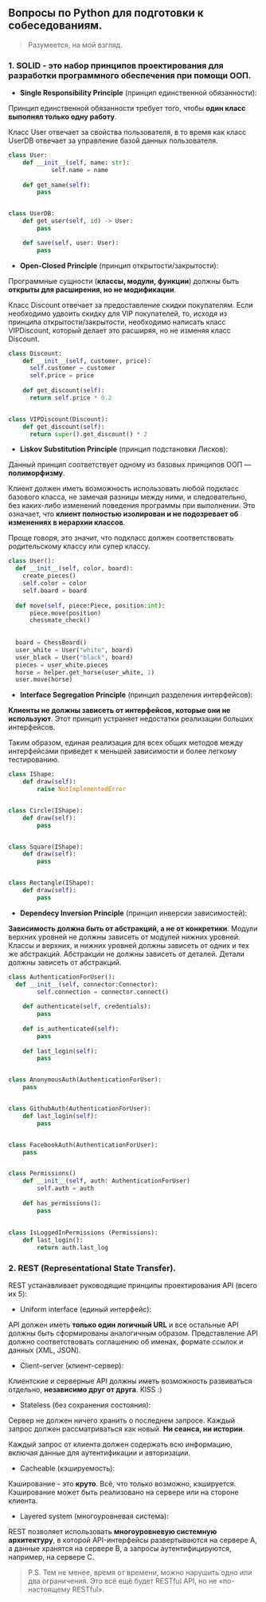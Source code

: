 ## Вопросы по Python для подготовки к собеседованиям.

> Разумеется, на мой взгляд.

### 1. SOLID - это набор принципов проектирования для разработки программного обеспечения при помощи ООП.

* **Single Responsibility Principle** (принцип единственной обязанности):

Принцип единственной обязанности требует того, чтобы **один класс выполнял только одну работу**.

Класс User отвечает за свойства пользователя, в то время как класс UserDB отвечает за управление базой данных пользователя. 

```python
class User:
    def __init__(self, name: str):
            self.name = name
    
    def get_name(self):
        pass


class UserDB:
    def get_user(self, id) -> User:
        pass

    def save(self, user: User):
        pass
```
* **Open-Closed Principle** (принцип открытости/закрытости):

Программные сущности (**классы, модули, функции**) должны быть **открыты для расширения, но не модификации**.

Класс Discount отвечает за предоставление скидки покупателям. Если необходимо удвоить скидку для VIP покупателей, то, исходя из принципа открытости/закрытости, необходимо написать класс VIPDiscount, который делает это расширяя, но не изменяя класс Discount. 

```python
class Discount:
    def __init__(self, customer, price):
      self.customer = customer
      self.price = price
      
    def get_discount(self):
      return self.price * 0.2


class VIPDiscount(Discount):
    def get_discount(self):
      return super().get_discount() * 2
```

* **Liskov Substitution Principle** (принцип подстановки Лисков):

Данный принцип соответствует одному из базовых принципов ООП — **полиморфизму**.

Клиент должен иметь возможность использовать любой подкласс базового класса, не замечая разницы между ними, и следовательно, без каких-либо изменений поведения программы при выполнении. Это означает, что **клиент полностью изолирован и не подозревает об изменениях в иерархии классов**.

Проще говоря, это значит, что подкласс должен соответствовать родительскому классу или супер классу.

```python
class User():
  def __init__(self, color, board):
    create_pieces()
    self.color = color
    self.board = board
    
  def move(self, piece:Piece, position:int):
      piece.move(position)
      chessmate_check()
      
      
  board = ChessBoard()
  user_white = User("white", board)
  user_black = User("black", board)
  pieces = user_white.pieces
  horse = helper.get_horse(user_white, 1)
  user.move(horse)
```

* **Interface Segregation Principle** (принцип разделения интерфейсов):

**Клиенты не должны зависеть от интерфейсов, которые они не используют**. Этот принцип устраняет недостатки реализации больших интерфейсов. 

Таким образом, единая реализация для всех общих методов между интерфейсами приведет к меньшей зависимости и более легкому тестированию.

```python
class IShape:
    def draw(self):
        raise NotImplementedError


class Circle(IShape):
    def draw(self):
        pass


class Square(IShape):
    def draw(self):
        pass


class Rectangle(IShape):
    def draw(self):
        pass
```

* **Dependecy Inversion Principle** (принцип инверсии зависимостей):

**Зависимость должна быть от абстракций, а не от конкретики**. Модули верхних уровней не должны зависеть от модулей нижних уровней. Классы и верхних, и нижних уровней должны зависеть от одних и тех же абстракций. Абстракции не должны зависеть от деталей. Детали должны зависеть от абстракций.

```python
class AuthenticationForUser():
  def __init__(self, connector:Connector):
		self.connection = connector.connect()
	
	def authenticate(self, credentials):
		pass
    
	def is_authenticated(self):
		pass	
    
	def last_login(self):
		pass


class AnonymousAuth(AuthenticationForUser):
	pass


class GithubAuth(AuthenticationForUser):
	def last_login(self):
		pass


class FacebookAuth(AuthenticationForUser):
	pass


class Permissions()
	def __init__(self, auth: AuthenticationForUser)
		self.auth = auth
		
	def has_permissions():
		pass
		
    
class IsLoggedInPermissions (Permissions):
	def last_login():
		return auth.last_log
```

### 2. REST (Representational State Transfer).

REST устанавливает руководящие принципы проектирования API (всего их 5):

* Uniform interface (единый интерфейс):

API должен иметь **только один логичный URL** и все остальные API должны быть сформированы аналогичным образом. Представление API должно соответствовать соглашению об именах, формате ссылок и данных (XML, JSON).

* Client–server (клиент-сервер):

Клиентские и серверные API должны иметь возможность развиваться отдельно, **независимо друг от друга**. KISS :)

* Stateless (без сохранения состояния):

Сервер не должен ничего хранить о последнем запросе. Каждый запрос должен рассматриваться как новый. **Ни сеанса, ни истории**.

Каждый запрос от клиента должен содержать всю информацию, включая данные для аутентификации и авторизации.

* Cacheable (кэшируемость):

Кэширование - это **круто**. Всё, что только возможно, кэшируется. Кэширование может быть реализовано на сервере или на стороне клиента.

* Layered system (многоуровневая система):

REST позволяет использовать **многоуровневую системную архитектуру**, в которой API-интерфейсы развертываются на сервере A, а данные хранятся на сервере B, а запросы аутентифицируются, например, на сервере C.

> P.S. Тем не менее, время от времени, можно нарушить одно или два ограничения. Это всё ещё будет RESTful API, но не «по-настоящему RESTful».
